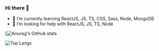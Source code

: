 ### Hi there 👋


- 🌱 I’m currently learning ReactJS, JS, TS, CSS, Sass, Node, MongoDB
- 🤔 I’m looking for help with ReactJS, JS, TS, Node


[![Anurag's GitHub stats](https://github-readme-stats.vercel.app/api?username=rodolfomariano&show_icons=true&theme=dracula)

![Top Langs](https://github-readme-stats.vercel.app/api/top-langs/?username=rodolfomariano&theme=tokyonight)
